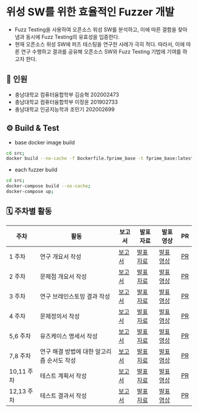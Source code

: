 # 위성 SW를 위한 효율적인 Fuzzer 개발
* Fuzz Testing을 사용하여 오픈소스 위성 SW를 분석하고, 이에 따른 결함을 찾아냄과 동시에 Fuzz Testing의 유효성을 입증한다.
* 현재 오픈소스 위성 SW에 퍼즈 테스팅을 연구한 사례가 극히 적다. 따라서, 이에 따른 연구 수행하고 결과를 공유해 오픈소스 SW와 Fuzz Testing 기법에 기여를 하고자 한다.

## 🎒 인원


* 충남대학교 컴퓨터융합학부 김승혁 202002473
* 충남대학교 컴퓨터융합학부 이정윤 201902733
* 충남대학교 인공지능학과 조민기 202002699

## ⚙️ Build & Test
* base docker image build
``` sh
cd src;
docker build --no-cache -f Dockerfile.fprime_base -t fprime_base:latest . ;
```
* each fuzzer build
``` sh
cd src;
docker-compose build --no-cache;
docker-compose up;
```


## 🗓️ 주차별 활동
| 주차 | 활동 | 보고서 | 발표자료 | 발표영상 | PR |
|------|------|--------|----------|----------|-----|
| 1 주차 | 연구 개요서 작성 | [보고서](https://github.com/seunghyeoks/Efficient-Fuzzer/blob/main/docs/5조-1주차-Fuzz%20Testing을%20통한%20위성%20SW%20분석-연구개요서.pdf) | [발표자료](https://github.com/seunghyeoks/Efficient-Fuzzer/blob/main/media/5조-1주차-Fuzz%20Testing을%20통한%20위성%20SW%20분석-발표자료.pdf) | [발표영상](https://youtu.be/8AOY4mfqGhA) | [PR](https://github.com/seunghyeoks/Efficient-Fuzzer/pull/1) |
| 2 주차 | 문제점 개요서 작성 | [보고서](https://github.com/seunghyeoks/Efficient-Fuzzer/blob/main/docs/5조-2주차-Fuzz%20Testing을%20통한%20위성%20SW%20분석-문제점%20개요서.pdf) | [발표자료](https://github.com/seunghyeoks/Efficient-Fuzzer/blob/main/media/5조-2주차-Fuzz%20Testing을%20통한%20위성%20SW%20분석-발표자료.pdf) | [발표영상](https://youtu.be/48Y7XdCCqto) | [PR](https://github.com/seunghyeoks/Efficient-Fuzzer/pull/2) |
| 3 주차 | 연구 브레인스토밍 결과 작성 | [보고서](https://github.com/seunghyeoks/Efficient-Fuzzer/blob/main/docs/5조-3주차-Fuzz%20Testing을%20통한%20위성%20SW%20분석-브레인스토밍%20결과.pdf) | [발표자료](https://github.com/seunghyeoks/Efficient-Fuzzer/blob/main/media/5조-3주차-Fuzz%20Testing을%20통한%20위성%20SW%20분석-발표자료.pdf) | [발표영상](https://youtu.be/M2D78jdR3I0) | [PR](https://github.com/seunghyeoks/Efficient-Fuzzer/pull/3) |
| 4 주차 | 문제정의서 작성 | [보고서](https://github.com/seunghyeoks/Efficient-Fuzzer/blob/main/docs/5조-4주차-Fuzz%20Testing을%20통한%20위성%20SW%20분석-문제정의서.pdf) | [발표자료](https://github.com/seunghyeoks/Efficient-Fuzzer/blob/main/media/5조-4주차-Fuzz%20Testing을%20통한%20위성%20SW%20분석-발표자료.pdf) | [발표영상](https://youtu.be/tDMezTqOgdg) | [PR](https://github.com/seunghyeoks/Efficient-Fuzzer/pull/4) |
| 5,6 주차 | 유즈케이스 명세서 작성 | [보고서](https://github.com/seunghyeoks/Efficient-Fuzzer/blob/main/docs/5조-6주차-Fuzz%20Testing을%20통한%20위성%20SW%20분석-유스케이스명세서.pdf) | [발표자료](https://github.com/seunghyeoks/Efficient-Fuzzer/blob/main/media/5조-6주차-Fuzz%20Testing을%20통한%20위성%20SW%20분석-발표자료.pdf) | [발표영상](https://youtu.be/UdHKk87OPSc) | [PR](https://github.com/seunghyeoks/Efficient-Fuzzer/pull/5) |
| 7,8 주차 | 연구 해결 방법에 대한 알고리즘 순서도 작성 | [보고서](https://github.com/seunghyeoks/Efficient-Fuzzer/blob/main/docs/5조-8주차-Fuzz%20Testing을%20통한%20위성%20SW%20분석-시퀀스다이어그램.pdf) | [발표자료](https://github.com/seunghyeoks/Efficient-Fuzzer/blob/main/media/5조-8주차-Fuzz%20Testing을%20통한%20위성%20SW%20분석-발표자료.pdf) | [발표영상](https://www.youtube.com/watch?v=VpL7oVOTBas) | [PR](https://github.com/seunghyeoks/Efficient-Fuzzer/pull/6) |
| 10,11 주차 | 테스트 계획서 작성 | [보고서](https://github.com/seunghyeoks/Efficient-Fuzzer/blob/main/docs/5조-11주차-Fuzz%20Testing을%20통한%20위성%20SW%20분석-테스트설계서.pdf) | [발표자료](https://github.com/seunghyeoks/Efficient-Fuzzer/blob/main/media/5조-11주차-Fuzz%20Testing을%20통한%20위성%20SW%20분석-발표자료.pdf) | [발표영상](https://youtu.be/wfpOvugd818?si=TNgKKRU1L32mrAOw) | [PR](https://github.com/seunghyeoks/Efficient-Fuzzer/pull/7) |
| 12,13 주차 | 테스트 결과서 작성 | [보고서](https://github.com/seunghyeoks/Efficient-Fuzzer/blob/main/docs/5조-13주차-Fuzz%20Testing을%20통한%20위성%20SW%20분석-테스트결과서.pdf) | [발표자료](https://github.com/seunghyeoks/Efficient-Fuzzer/blob/main/media/5조-13주차-Fuzz%20Testing을%20통한%20위성%20SW%20분석-발표자료.pdf) | [발표영상](https://youtu.be/vY8uhARZMeM) | [PR](https://github.com/seunghyeoks/Efficient-Fuzzer/pull/8) |